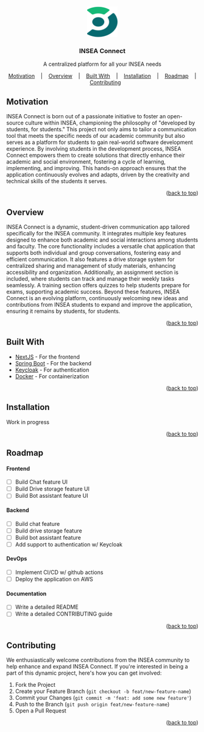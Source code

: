 <div id="readme-top"></div>

<br />
<div align="center">
  <a href="#">
    <img src="docs/logo/logo.svg" alt="Logo" width="80" height="80">
  </a>

  <h3 align="center">INSEA Connect</h3>

  <p align="center">
   A centralized platform for all your INSEA needs 
  </p>
</div>

<p align="center">
  <a href="#overview">Motivation</a>
  &nbsp;&nbsp;&nbsp;|&nbsp;&nbsp;&nbsp;
  <a href="#overview">Overview</a>
  &nbsp;&nbsp;&nbsp;|&nbsp;&nbsp;&nbsp;
  <a href="#built-with">Built With</a>
  &nbsp;&nbsp;&nbsp;|&nbsp;&nbsp;&nbsp;
  <a href="#installation">Installation</a>
  &nbsp;&nbsp;&nbsp;|&nbsp;&nbsp;&nbsp;
  <a href="#roadmap">Roadmap</a>
  &nbsp;&nbsp;&nbsp;|&nbsp;&nbsp;&nbsp;
  <a href="#contributing">Contributing</a>

</p>

## Motivation

INSEA Connect is born out of a passionate initiative to foster an open-source culture within INSEA, championing the philosophy of "developed by students, for students." This project not only aims to tailor a communication tool that meets the specific needs of our academic community but also serves as a platform for students to gain real-world software development experience. By involving students in the development process, INSEA Connect empowers them to create solutions that directly enhance their academic and social environment, fostering a cycle of learning, implementing, and improving. This hands-on approach ensures that the application continuously evolves and adapts, driven by the creativity and technical skills of the students it serves.

<p align="right">(<a href="#readme-top">back to top</a>)</p>

## Overview

<!-- TODO: Add a screenshot for the product -->

INSEA Connect is a dynamic, student-driven communication app tailored specifically for the INSEA community. It integrates multiple key features designed to enhance both academic and social interactions among students and faculty. The core functionality includes a versatile chat application that supports both individual and group conversations, fostering easy and efficient communication. It also features a drive storage system for centralized sharing and management of study materials, enhancing accessibility and organization. Additionally, an assignment section is included, where students can track and manage their weekly tasks seamlessly. A training section offers quizzes to help students prepare for exams, supporting academic success. Beyond these features, INSEA Connect is an evolving platform, continuously welcoming new ideas and contributions from INSEA students to expand and improve the application, ensuring it remains by students, for students.

<p align="right">(<a href="#readme-top">back to top</a>)</p>

## Built With

- [NextJS](https://nextjs.org/) - For the frontend
- [Spring Boot](https://spring.io/projects/spring-boot) - For the backend
- [Keycloak](https://www.keycloak.org/) - For authentication
- [Docker](https://www.docker.com/) - For containerization

<p align="right">(<a href="#readme-top">back to top</a>)</p>

## Installation

Work in progress

<p align="right">(<a href="#readme-top">back to top</a>)</p>

## Roadmap

#### Frontend

- [ ] Build Chat feature UI
- [ ] Build Drive storage feature UI
- [ ] Build Bot assistant feature UI

#### Backend

- [ ] Build chat feature
- [ ] Build drive storage feature
- [ ] Build bot assistant feature
- [ ] Add support to authentication w/ Keycloak

#### DevOps

- [ ] Implement CI/CD w/ github actions
- [ ] Deploy the application on AWS

#### Documentation

- [ ] Write a detailed README
- [ ] Write a detailed CONTRIBUTING guide
<p align="right">(<a href="#readme-top">back to top</a>)</p>

## Contributing

We enthusiastically welcome contributions from the INSEA community to help enhance and expand INSEA Connect. If you're interested in being a part of this dynamic project, here's how you can get involved:

1. Fork the Project
2. Create your Feature Branch (`git checkout -b feat/new-feature-name`)
3. Commit your Changes (`git commit -m 'feat: add some new feature'`)
4. Push to the Branch (`git push origin feat/new-feature-name`)
5. Open a Pull Request

<p align="right">(<a href="#readme-top">back to top</a>)</p>
